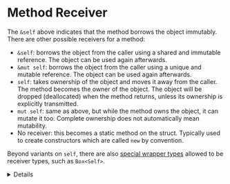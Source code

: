 # Method Receiver

The `&self` above indicates that the method borrows the object immutably. There
are other possible receivers for a method:

* `&self`: borrows the object from the caller using a shared and immutable
  reference. The object can be used again afterwards.
* `&mut self`: borrows the object from the caller using a unique and mutable
  reference. The object can be used again afterwards.
* `self`: takes ownership of the object and moves it away from the caller. The
  method becomes the owner of the object. The object will be dropped (deallocated)
  when the method returns, unless its ownership is explicitly
  transmitted.
* `mut self`: same as above, but while the method owns the object, it can
  mutate it too. Complete ownership does not automatically mean mutability.
* No receiver: this becomes a static method on the struct. Typically used to
  create constructors which are called `new` by convention.

Beyond variants on `self`, there are also
[special wrapper types](https://doc.rust-lang.org/reference/special-types-and-traits.html)
allowed to be receiver types, such as `Box<Self>`.

<details>
  
Consider emphasizing on "shared and immutable" and "unique and mutable". These constraints always come
together in Rust due to borrow checker rules, and `self` is no exception. It won't be possible to
reference a struct from multiple locations and call a mutating (`&mut self`) method on it.
  
</details>
